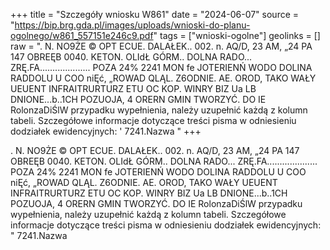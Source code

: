 +++
title = "Szczegóły wniosku W861"
date = "2024-06-07"
source = "https://bip.brg.gda.pl/images/uploads/wnioski-do-planu-ogolnego/w861_557151e246c9.pdf"
tags = ["wnioski-ogolne"]
geolinks = []
raw = ". N. NO9ŻE © OPT ECUE.  DALAŁEK.. 002. n. AQ/D, 23 AM, „24 PA 147 OBREĘB 0040. KETON. OLIdŁ GÓRM.. DOLNA RADO... ZRĘ.FA.................... POZA 24% 2241  MON fe JOTERIENŃ WODO DOLINA RADDOLU U COO niĘć, „ROWAD QLĄL. Z6ODNIE. AE. OROD, TAKO WAŁY UEUENT INFRAITRURTURZ ETU OC KOP. WINRY BIZ Ua LB DNIONE...b..1CH POZUOJA, 4 ORERN GMIN TWORZYĆ. DO IE RolonzaDiŚlW przypadku wypełnienia, należy uzupełnić każdą z kolumn tabeli. Szczegółowe informacje dotyczące treści pisma w odniesieniu dodziałek ewidencyjnych: ' 7241.Nazwa  "
+++

. N. NO9ŻE © OPT ECUE.  DALAŁEK.. 002. n. AQ/D, 23 AM, „24 PA 147
OBREĘB 0040. KETON. OLIdŁ GÓRM.. DOLNA RADO... ZRĘ.FA....................
POZA 24% 2241  MON
fe JOTERIENŃ WODO DOLINA RADDOLU U COO niĘć, „ROWAD
QLĄL. Z6ODNIE. AE. OROD, TAKO WAŁY UEUENT INFRAITRURTURZ ETU
OC KOP. WINRY BIZ Ua LB DNIONE...b..1CH POZUOJA, 4 ORERN GMIN TWORZYĆ. DO
IE RolonzaDiŚlW przypadku wypełnienia, należy uzupełnić każdą z kolumn tabeli.
Szczegółowe informacje dotyczące treści pisma w odniesieniu dodziałek ewidencyjnych:
" 7241.Nazwa  


